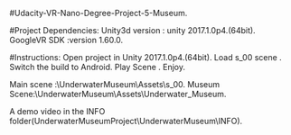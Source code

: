 #Udacity-VR-Nano-Degree-Project-5-Museum.


#Project Dependencies:
Unity3d version : unity 2017.1.0p4.(64bit).
GoogleVR SDK :version 1.60.0.

#Instructions:
Open project in Unity 2017.1.0p4.(64bit).
Load s_00 scene .
Switch the build to Android.
Play Scene .
Enjoy.

Main scene :\UnderwaterMuseum\Assets\s_00.
Museum Scene:\UnderwaterMuseum\Assets\Underwater_Museum.


A demo video in the INFO folder(UnderwaterMuseumProject\UnderwaterMuseum\INFO).